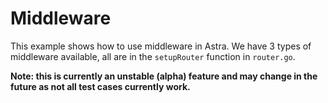 # Middleware
This example shows how to use middleware in Astra. We have 3 types of middleware available, all are in the `setupRouter` function in `router.go`. 

**Note: this is currently an unstable (alpha) feature and may change in the future as not all test cases currently work.**
